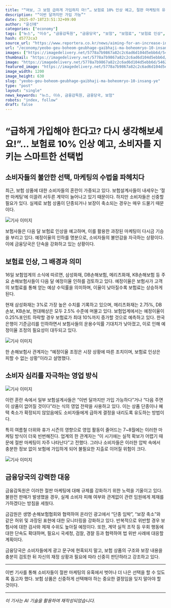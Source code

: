 ```yaml
---
title: "“여보, 그 보험 급하게 가입하지 마!”… 보험료 10% 인상 예고, 절판 마케팅의 유혹에서 벗어나는 방법"
description: "“이번 달까지만 가입 가능”"
date: 2025-07-18T23:51:32+09:00
author: "윤신애"
categories: ["economy"]
tags: ["뉴스", "이슈", "금융감독원", "금융당국", "보험", "보험료", "보험료 인상", "보험사", "절판 마케팅", "소비자 보호", "보험 상품"]
hash: d5772ca3
source_url: "https://www.reportera.co.kr/news/aiming-for-an-increase-in-insurance-premiums-next-month/"
url: "/economy/yeobo-geu-boheom-geubhage-gaibhaji-ma-boheomryo-10-insang-ye/"
images: ["https://imagedelivery.net/5778a7b9867a82c2c6ad6d104d5ebb6d/5462b2f4-f484-4b10-7811-57a330edee00/public"]
thumbnail: "https://imagedelivery.net/5778a7b9867a82c2c6ad6d104d5ebb6d/5462b2f4-f484-4b10-7811-57a330edee00/public"
image: "https://imagedelivery.net/5778a7b9867a82c2c6ad6d104d5ebb6d/5462b2f4-f484-4b10-7811-57a330edee00/public"
featured_image: "https://imagedelivery.net/5778a7b9867a82c2c6ad6d104d5ebb6d/5462b2f4-f484-4b10-7811-57a330edee00/public"
image_width: 1200
image_height: 630
slug: "yeobo-geu-boheom-geubhage-gaibhaji-ma-boheomryo-10-insang-ye"
type: "post"
layout: "single"
news_keywords: "뉴스, 이슈, 금융감독원, 금융당국, 보험"
robots: "index, follow"
draft: false
---
```


# “급하게 가입해야 한다고? 다시 생각해보세요!”… 보험료 10% 인상 예고, 소비자를 지키는 스마트한 선택법

## 소비자들의 불안한 선택, 마케팅의 수법을 파헤치다

최근, 보험 상품에 대한 소비자들의 혼란이 가중되고 있다. 보험설계사들이 내세우는 ‘절판 마케팅’에 이끌려 서두른 계약이 늘어나고 있기 때문이다. 하지만 소비자들은 신중할 필요가 있다. 실제로 보험 상품이 단종되거나 보장이 축소되는 경우는 매우 드물기 때문이다.


![기사 이미지](https://imagedelivery.net/5778a7b9867a82c2c6ad6d104d5ebb6d/d8b34cb8-30d4-408f-2a59-189fd4a62100/public)


보험사들은 다음 달 보험료 인상을 예고하며, 이를 활용한 과장된 마케팅이 다시금 기승을 부리고 있다. 예정이율의 인하를 명분으로, 소비자들의 불안감을 자극하는 상황이다. 이에 금융당국은 단속을 강화하고 있는 상황이다.

## 보험료 인상, 그 배경과 의미

16일 보험업계의 소식에 따르면, 삼성화재, DB손해보험, 메리츠화재, KB손해보험 등 주요 손해보험사들이 다음 달 예정이율 인하를 검토하고 있다. 예정이율은 보험사가 고객의 보험료를 통해 얻는 예상 수익률을 의미하며, 이율이 낮아질수록 보험료는 상승하게 된다.

현재 삼성화재는 3%로 가장 높은 수치를 기록하고 있으며, 메리츠화재는 2.75%, DB손보, KB손보, 현대해상은 모두 2.5% 수준에 머물고 있다. 보험업계에서는 예정이율이 0.25%포인트 하락할 경우 보험료가 최대 10%까지 증가할 것으로 예측하고 있다. 한국은행이 기준금리를 인하하면서 보험사들의 운용수익률 기대치가 낮아졌고, 이로 인해 예정이율 조정의 필요성이 대두되고 있다. 


![기사 이미지](https://imagedelivery.net/5778a7b9867a82c2c6ad6d104d5ebb6d/461c4be6-abe5-4c9b-91fa-4a36ef029000/public)


한 손해보험사 관계자는 “예정이율 조정은 시장 상황에 따른 조치이며, 보험료 인상은 피할 수 없는 상황”이라고 설명했다.

## 소비자 심리를 자극하는 영업 방식


![기사 이미지](https://imagedelivery.net/5778a7b9867a82c2c6ad6d104d5ebb6d/5e003edc-f8d4-4990-d4c4-d665bcb47a00/public)


이런 혼란 속에서 일부 보험설계사들은 “이번 달까지만 가입 가능하다”거나 “다음 주면 이 상품이 없어질 것이다”라는 식의 영업 전략을 사용하고 있다. 이는 상품 단종이나 혜택 축소가 확정되지 않았음에도 소비자들에게 급하게 결정을 내리도록 유도하는 방법이다.

특히 여름철 더위와 휴가 시즌의 영향으로 영업 활동이 줄어드는 7~8월에는 이러한 마케팅 방식이 더욱 빈번해진다. 업계의 한 관계자는 “이 시기에는 실적 확보가 어렵기 때문에 절판 마케팅이 자주 나타난다”고 전했다. 그러나 소비자들은 이러한 압박 속에서 충분한 정보 없이 보험에 가입하게 되어 불필요한 지출로 이어질 위험이 크다.


![기사 이미지](https://imagedelivery.net/5778a7b9867a82c2c6ad6d104d5ebb6d/5462b2f4-f484-4b10-7811-57a330edee00/public)


## 금융당국의 강력한 대응

금융감독원은 이러한 절판 마케팅에 대해 규제를 강화하기 위한 노력을 기울이고 있다. 불완전 판매가 발생했을 경우, 실제 소비자 피해 여부와 관계없이 관련 임원에게 제재를 가하겠다는 방침을 세웠다.

금감원은 생명·손해보험협회와 협력하여 온라인 광고에서 “단종 임박”, “보장 축소”와 같은 허위 및 과장된 표현에 대한 모니터링을 강화하고 있다. 반복적으로 위반할 경우 보험사에 대한 검사와 제재 수위도 높아질 예정이다. 또한, 계약 실적 조작 등 우회 행동에 대한 단속도 확대하며, 필요시 국세청, 검찰, 경찰 등과 협력하여 법 위반 사례에 대응할 계획이다.

금융당국은 소비자들에게 광고 문구에 현혹되지 말고, 보험 상품의 구조와 보장 내용을 충분히 검토한 뒤 자신의 재정 상황과 필요에 따라 신중히 판단하라고 강조하고 있다.

---

이번 기사를 통해 소비자들이 절판 마케팅의 유혹에서 벗어나 더 나은 선택을 할 수 있도록 돕고자 했다. 보험 상품은 신중하게 선택해야 하는 중요한 결정임을 잊지 말아야 할 것이다.

---
*이 기사는 AI 기술을 활용하여 재작성되었습니다.*
